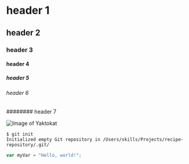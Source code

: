 # header 1
## header 2
### header 3
#### header 4
##### header 5
###### header 6
######## header 7

![Image of Yaktokat](https://octodex.github.com/images/yaktocat.png)

```
$ git init
Initialized empty Git repository in /Users/skills/Projects/recipe-repository/.git/
```

``` javascript
var myVar = "Hello, world!";
```
